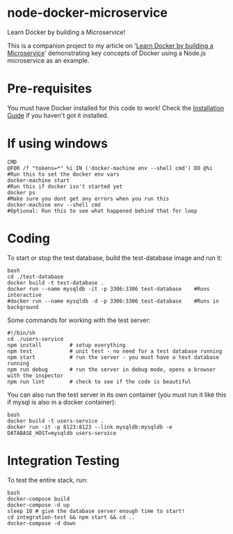 # node-docker-microservice

Learn Docker by building a Microservice!

This is a companion project to my article on '[Learn Docker by building a Microservice](http://www.dwmkerr.com/learn-docker-by-building-a-microservice/)' demonstrating key concepts of Docker using a Node.js microservice as an example.

# Pre-requisites

You must have Docker installed for this code to work! Check the [Installation Guide](https://docs.docker.com/engine/installation/) if you haven't got it installed.

# If using windows

```
CMD
@FOR /f "tokens=*" %i IN ('docker-machine env --shell cmd') DO @%i  #Run this to set the docker env vars
docker-machine start                                                #Run this if docker isn't started yet
docker ps                                                           #Make sure you dont get any errors when you run this
docker-machine env --shell cmd                                      #Optional: Run this to see what happened behind that for loop
```

# Coding

To start or stop the test database, build the test-database image and run it:

```
bash
cd ./test-database
docker build -t test-database .
docker run --name mysqldb -it -p 3306:3306 test-database    #Runs interactive
#docker run --name mysqldb -d -p 3306:3306 test-database    #Runs in background
```

Some commands for working with the test server:

```
#!/bin/sh
cd ./users-service
npm install         # setup everything
npm test            # unit test - no need for a test database running
npm start           # run the server - you must have a test database running
npm run debug       # run the server in debug mode, opens a browser with the inspector
npm run lint        # check to see if the code is beautiful
```

You can also run the test server in its own container (you must run it like this if mysql is also in a docker container):

```
bash
docker build -t users-service .
docker run -it -p 8123:8123 --link mysqldb:mysqldb -e DATABASE_HOST=mysqldb users-service
```

# Integration Testing

To test the entire stack, run:

```
bash
docker-compose build
docker-compose -d up
sleep 10 # give the database server enough time to start!
cd integration-test && npm start && cd ..
docker-compose -d down
```
